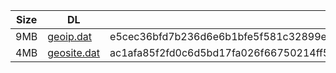 |    Size   |     DL  | sha512sum |
|  ---  |  ---  |  ---  |
| 9MB | [geoip.dat](https://cdn.jsdelivr.net/gh/googleians/Rules@main/geoip.dat) | e5cec36bfd7b236d6e6b1bfe5f581c32899e076e244dd26af01b4bc3503a25398bc5e236e61d342159e7622e44cc8c4c4d1a92ef7f1579d23c02a1a10ccfe51e |
| 4MB | [geosite.dat](https://cdn.jsdelivr.net/gh/googleians/Rules@main/geosite.dat) | ac1afa85f2fd0c6d5bd17fa026f66750214ff501efff3473db13d5d54c136da8681b199279b2ce2c663f1325dffdea79baebcab8e52b47a8004c3d21c32d88b7 |
